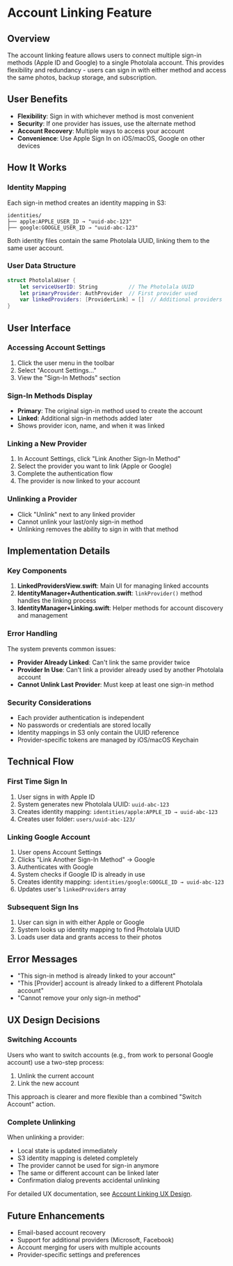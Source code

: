 # Account Linking Feature

## Overview

The account linking feature allows users to connect multiple sign-in methods (Apple ID and Google) to a single Photolala account. This provides flexibility and redundancy - users can sign in with either method and access the same photos, backup storage, and subscription.

## User Benefits

- **Flexibility**: Sign in with whichever method is most convenient
- **Security**: If one provider has issues, use the alternate method
- **Account Recovery**: Multiple ways to access your account
- **Convenience**: Use Apple Sign In on iOS/macOS, Google on other devices

## How It Works

### Identity Mapping

Each sign-in method creates an identity mapping in S3:
```
identities/
├── apple:APPLE_USER_ID → "uuid-abc-123"
├── google:GOOGLE_USER_ID → "uuid-abc-123"
```

Both identity files contain the same Photolala UUID, linking them to the same user account.

### User Data Structure

```swift
struct PhotolalaUser {
    let serviceUserID: String          // The Photolala UUID
    let primaryProvider: AuthProvider  // First provider used
    var linkedProviders: [ProviderLink] = []  // Additional providers
}
```

## User Interface

### Accessing Account Settings

1. Click the user menu in the toolbar
2. Select "Account Settings..."
3. View the "Sign-In Methods" section

### Sign-In Methods Display

- **Primary**: The original sign-in method used to create the account
- **Linked**: Additional sign-in methods added later
- Shows provider icon, name, and when it was linked

### Linking a New Provider

1. In Account Settings, click "Link Another Sign-In Method"
2. Select the provider you want to link (Apple or Google)
3. Complete the authentication flow
4. The provider is now linked to your account

### Unlinking a Provider

- Click "Unlink" next to any linked provider
- Cannot unlink your last/only sign-in method
- Unlinking removes the ability to sign in with that method

## Implementation Details

### Key Components

1. **LinkedProvidersView.swift**: Main UI for managing linked accounts
2. **IdentityManager+Authentication.swift**: `linkProvider()` method handles the linking process
3. **IdentityManager+Linking.swift**: Helper methods for account discovery and management

### Error Handling

The system prevents common issues:
- **Provider Already Linked**: Can't link the same provider twice
- **Provider In Use**: Can't link a provider already used by another Photolala account
- **Cannot Unlink Last Provider**: Must keep at least one sign-in method

### Security Considerations

- Each provider authentication is independent
- No passwords or credentials are stored locally
- Identity mappings in S3 only contain the UUID reference
- Provider-specific tokens are managed by iOS/macOS Keychain

## Technical Flow

### First Time Sign In
1. User signs in with Apple ID
2. System generates new Photolala UUID: `uuid-abc-123`
3. Creates identity mapping: `identities/apple:APPLE_ID → uuid-abc-123`
4. Creates user folder: `users/uuid-abc-123/`

### Linking Google Account
1. User opens Account Settings
2. Clicks "Link Another Sign-In Method" → Google
3. Authenticates with Google
4. System checks if Google ID is already in use
5. Creates identity mapping: `identities/google:GOOGLE_ID → uuid-abc-123`
6. Updates user's `linkedProviders` array

### Subsequent Sign Ins
1. User can sign in with either Apple or Google
2. System looks up identity mapping to find Photolala UUID
3. Loads user data and grants access to their photos

## Error Messages

- "This sign-in method is already linked to your account"
- "This [Provider] account is already linked to a different Photolala account"
- "Cannot remove your only sign-in method"

## UX Design Decisions

### Switching Accounts
Users who want to switch accounts (e.g., from work to personal Google account) use a two-step process:
1. Unlink the current account
2. Link the new account

This approach is clearer and more flexible than a combined "Switch Account" action.

### Complete Unlinking
When unlinking a provider:
- Local state is updated immediately
- S3 identity mapping is deleted completely
- The provider cannot be used for sign-in anymore
- The same or different account can be linked later
- Confirmation dialog prevents accidental unlinking

For detailed UX documentation, see [Account Linking UX Design](./account-linking-ux.md).

## Future Enhancements

- Email-based account recovery
- Support for additional providers (Microsoft, Facebook)
- Account merging for users with multiple accounts
- Provider-specific settings and preferences